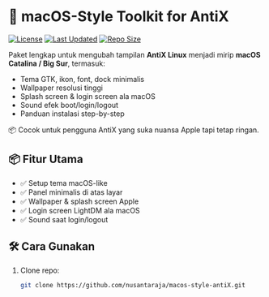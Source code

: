 # 🍎 macOS-Style Toolkit for AntiX

[![License](https://img.shields.io/github/license/nusantaraja/macos-style-antiX)](LICENSE.txt) 
[![Last Updated](https://img.shields.io/github/last-commit/nusantaraja/macos-style-antiX)](https://github.com/nusantaraja/macos-style-antiX/commits/main) 
[![Repo Size](https://img.shields.io/github/repo-size/nusantaraja/macos-style-antiX)]() 

Paket lengkap untuk mengubah tampilan **AntiX Linux** menjadi mirip **macOS Catalina / Big Sur**, termasuk:

- Tema GTK, ikon, font, dock minimalis
- Wallpaper resolusi tinggi
- Splash screen & login screen ala macOS
- Sound efek boot/login/logout
- Panduan instalasi step-by-step

📦 Cocok untuk pengguna AntiX yang suka nuansa Apple tapi tetap ringan.

## 📦 Fitur Utama 

- ✅ Setup tema macOS-like
- ✅ Panel minimalis di atas layar
- ✅ Wallpaper & splash screen Apple
- ✅ Login screen LightDM ala macOS
- ✅ Sound saat login/logout

## 🛠️ Cara Gunakan

1. Clone repo:
   ```bash
   git clone https://github.com/nusantaraja/macos-style-antiX.git 